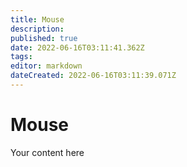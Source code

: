 ```yaml
---
title: Mouse
description: 
published: true
date: 2022-06-16T03:11:41.362Z
tags: 
editor: markdown
dateCreated: 2022-06-16T03:11:39.071Z
---
```


# Mouse
Your content here